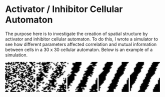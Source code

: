 # Activator / Inhibitor Cellular Automaton
The purpose here is to investigate the creation of spatial structure by activator and inhibitor cellular automaton. To do this, I wrote a simulator to see how different parameters affected correlation and mutual information between cells in a 30 x 30 cellular automaton. Below is an example of a simulation.

<p float="left">
	<img src="simulations/experiment12/experiment12_run4_step0.jpg" width="19%" />
	<img src="simulations/experiment12/experiment12_run4_step1.jpg" width="19%" />
	<img src="simulations/experiment12/experiment12_run4_step2.jpg" width="19%" />
	<img src="simulations/experiment12/experiment12_run4_step3.jpg" width="19%" />
	<img src="simulations/experiment12/experiment12_run4_step4.jpg" width="19%" />
</p>

